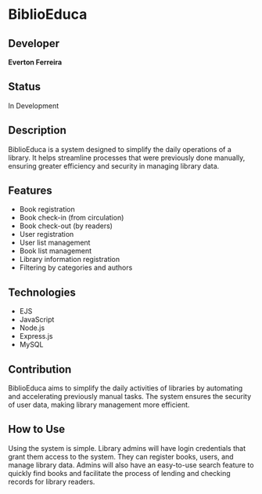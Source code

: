 # BiblioEduca

## Developer
**Everton Ferreira**

## Status
In Development

## Description
BiblioEduca is a system designed to simplify the daily operations of a library. It helps streamline processes that were previously done manually, ensuring greater efficiency and security in managing library data.

## Features
- Book registration
- Book check-in (from circulation)
- Book check-out (by readers)
- User registration
- User list management
- Book list management
- Library information registration
- Filtering by categories and authors

## Technologies
- EJS
- JavaScript
- Node.js
- Express.js
- MySQL

## Contribution
BiblioEduca aims to simplify the daily activities of libraries by automating and accelerating previously manual tasks. The system ensures the security of user data, making library management more efficient.

## How to Use
Using the system is simple. Library admins will have login credentials that grant them access to the system. They can register books, users, and manage library data. Admins will also have an easy-to-use search feature to quickly find books and facilitate the process of lending and checking records for library readers.
